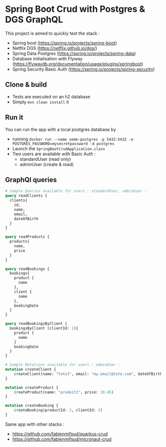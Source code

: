 # Spring Boot Crud with Postgres & DGS GraphQL

This project is aimed to quickly test the stack :
- Spring boot (https://spring.io/projects/spring-boot)
- Netflix DGS (https://netflix.github.io/dgs/)
- Spring Data Postgres (https://spring.io/projects/spring-data)
- Database initialisation with Flyway (https://flywaydb.org/documentation/usage/plugins/springboot)
- Spring Security Basic Auth (https://spring.io/projects/spring-security)

## Clone & build

- Tests are executed on an h2 database 
- Simply `mvn clean install` it

## Run it

You can run the app with a local postgres database by 
- running `docker run --name some-postgres -p 5432:5432 -e POSTGRES_PASSWORD=mysecretpassword -d postgres`
- Launch the `SpringBootCrudApplication.class`
- Two users are available with Basic Auth : 
    - standardUser (read only)
    - adminUser (create & read)

## GraphQl queries
```graphql
# Sample Queries available for users : standardUser, adminUser : 
query readClients {
  clients{
    id,
    name,
    email,
    dateOfBirth
  }
}

query readProducts {
  products{
    name,
    price
  }
}

query readBookings {
  bookings{
    product {
      name
    },
    client {
      name
    },
    bookingDate
  }
}

query readBookingsByClient {
  bookingsByClient (clientId: 1){
    product {
      name
    }
    bookingDate
  }
}

# Sample Mutations available for users : adminUser : 
mutation createClient {
    createClient(name: "toto3", email: "my.email@toto.com", dateOfBirth: "1986-01-17 00:12:12.000")
}

mutation createProduct {
    createProduct(name: "produit2", price: 10.45)
}

mutation createBooking {
    createBooking(productId: 2, clientId: 2)
}
```

Same app with other stacks :
- https://github.com/fabienmifsud/quarkus-crud
- https://github.com/fabienmifsud/micronaut-crud